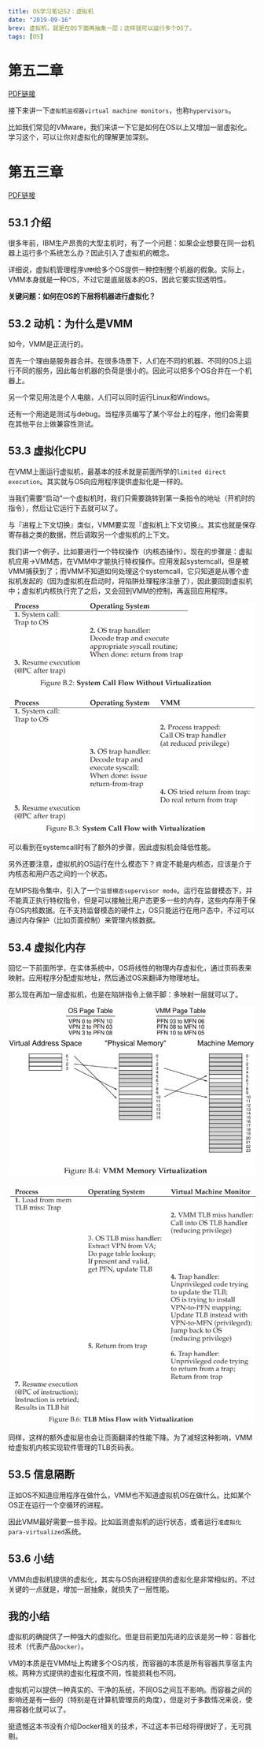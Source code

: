 ```yaml lw-blog-meta
title: OS学习笔记52：虚拟机
date: "2019-09-16"
brev: 虚拟机，就是在OS下面再抽象一层；这样就可以运行多个OS了。
tags: [OS]
```


# 第五二章 <A Dialogue on Virtual Machine Monitors>

[PDF链接](http://pages.cs.wisc.edu/~remzi/OSTEP/dialogue-vmm.pdf)

接下来讲一下`虚拟机监视器virtual machine monitors`，也称`hypervisors`。

比如我们常见的VMware，我们来讲一下它是如何在OS以上又增加一层虚拟化。学习这个，可以让你对虚拟化的理解更加深刻。

# 第五三章 <Virtual Machine Monitors>

[PDF链接](http://pages.cs.wisc.edu/~remzi/OSTEP/vmm-intro.pdf)

## 53.1 介绍

很多年前，IBM生产昂贵的大型主机时，有了一个问题：如果企业想要在同一台机器上运行多个系统怎么办？因此引入了虚拟机的概念。

详细说，虚拟机管理程序`VMM`给多个OS提供一种控制整个机器的假象。实际上，VMM本身就是一种OS，不过它是底层版本的OS，因此它要实现透明性。

**关键问题：如何在OS的下层将机器进行虚拟化？**

## 53.2 动机：为什么是VMM

如今，VMM是正流行的。

首先一个理由是服务器合并。在很多场景下，人们在不同的机器、不同的OS上运行不同的服务，因此每台机器的负荷是很小的。因此可以把多个OS合并在一个机器上。

另一个常见用法是个人电脑，人们可以同时运行Linux和Windows。

还有一个用途是测试与debug。当程序员编写了某个平台上的程序，他们会需要在其他平台上做兼容性测试。

## 53.3 虚拟化CPU

在VMM上面运行虚拟机，最基本的技术就是前面所学的`limited direct execution`。其实就与OS向应用程序提供虚拟化是一样的。

当我们需要“启动”一个虚拟机时，我们只需要跳转到第一条指令的地址（开机时的指令），然后让它运行下去就可以了。

与『进程上下文切换』类似，VMM要实现『虚拟机上下文切换』。其实也就是保存寄存器之类的数据，然后调取另一个虚拟机的上下文。

我们讲一个例子，比如要进行一个特权操作（内核态操作）。现在的步骤是：虚拟机应用->VMM态，在VMM中才能执行特权操作。应用发起systemcall，但是被VMM捕获到了；而VMM不知道如何处理这个systemcall，它只知道是从哪个虚拟机发起的（因为虚拟机在启动时，将陷阱处理程序注册了），因此要回到虚拟机中；虚拟机内核执行完了之后，又会回到VMM的控制，再返回应用程序。

![Figure 50.2](https://raw.githubusercontent.com/Saodd/Saodd.github.io.backup-Jun2020/master/static/blog/2019-09-16-Fig-50-2.png)

可以看到在systemcall时有了额外的步骤，因此虚拟机会降低性能。

另外还要注意，虚拟机的OS运行在什么模态下？肯定不能是内核态，应该是介于内核态和用户态之间的一个状态。

在MIPS指令集中，引入了一个`监督模态supervisor mode`。运行在监督模态下，并不能真正执行特权指令，但是可以接触比用户态更多一些的内存，这些内存用于保存OS内核数据。在不支持监督模态的硬件上，OS只能运行在用户态中，不过可以通过内存保护（比如页面控制）来管理内核数据。

## 53.4 虚拟化内存

回忆一下前面所学，在实体系统中，OS将线性的物理内存虚拟化，通过页码表来映射。应用程序分配虚拟地址，然后通过OS来翻译为物理地址。

那么现在再加一层虚拟机，也是在陷阱指令上做手脚：多映射一层就可以了。

![Figure 50.4](https://raw.githubusercontent.com/Saodd/Saodd.github.io.backup-Jun2020/master/static/blog/2019-09-16-Fig-50-4.png)

![Figure 50.5](https://raw.githubusercontent.com/Saodd/Saodd.github.io.backup-Jun2020/master/static/blog/2019-09-16-Fig-50-5.png)

同样，这样的额外虚拟层也会让页面翻译的性能下降。为了减轻这种影响，VMM给虚拟机内核实现软件管理的TLB页码表。

## 53.5 信息隔断

正如OS不知道应用程序在做什么，VMM也不知道虚拟机OS在做什么。比如某个OS正在运行一个空循环的进程。

因此VMM最好需要一些手段。比如监测虚拟机的运行状态，或者运行`准虚拟化para-virtualized`系统。

## 53.6 小结

VMM向虚拟机提供的虚拟化，其实与OS向进程提供的虚拟化是非常相似的。不过关键的一点就是，增加一层抽象，就损失了一层性能。

## 我的小结

虚拟机的确提供了一种强大的虚拟化。但是目前更加先进的应该是另一种：容器化技术（代表产品`Docker`）。

VM的本质是在VMM址上构建多个OS内核，而容器的本质是所有容器共享宿主内核。两种方式提供的虚拟化程度不同，性能损耗也不同。

虚拟机可以提供一种真实的、干净的系统，不同OS之间互不影响。而容器之间的影响还是有一些的（特别是在计算机管理员的角度），但是对于多数情况来说，使用容器化就可以了。

挺遗憾这本书没有介绍Docker相关的技术，不过这本书已经将得很好了，无可挑剔。
